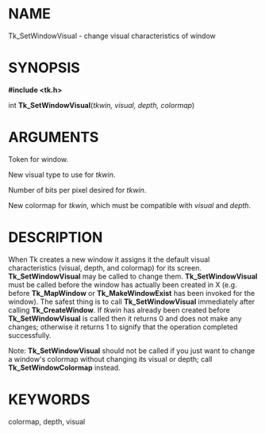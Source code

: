 # NAME

Tk_SetWindowVisual - change visual characteristics of window

# SYNOPSIS

**#include \<tk.h\>**

int **Tk_SetWindowVisual**(*tkwin, visual, depth, colormap*)

# ARGUMENTS

Token for window.

New visual type to use for *tkwin*.

Number of bits per pixel desired for *tkwin*.

New colormap for *tkwin*, which must be compatible with *visual* and
*depth*.

# DESCRIPTION

When Tk creates a new window it assigns it the default visual
characteristics (visual, depth, and colormap) for its screen.
**Tk_SetWindowVisual** may be called to change them.
**Tk_SetWindowVisual** must be called before the window has actually
been created in X (e.g. before **Tk_MapWindow** or
**Tk_MakeWindowExist** has been invoked for the window). The safest
thing is to call **Tk_SetWindowVisual** immediately after calling
**Tk_CreateWindow**. If *tkwin* has already been created before
**Tk_SetWindowVisual** is called then it returns 0 and does not make any
changes; otherwise it returns 1 to signify that the operation completed
successfully.

Note: **Tk_SetWindowVisual** should not be called if you just want to
change a window\'s colormap without changing its visual or depth; call
**Tk_SetWindowColormap** instead.

# KEYWORDS

colormap, depth, visual
